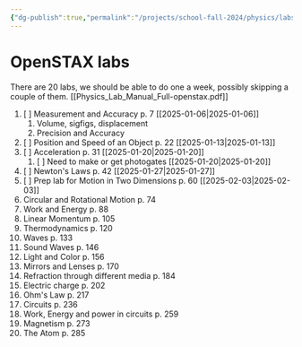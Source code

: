 ```yaml
---
{"dg-publish":true,"permalink":"/projects/school-fall-2024/physics/labs-sequence/"}
---
```



# OpenSTAX labs

There are 20 labs, we should be able to do one a week, possibly skipping a couple of them.
[[Physics_Lab_Manual_Full-openstax.pdf]]

1. [ ] Measurement and Accuracy p. 7 [[2025-01-06\|2025-01-06]]
    1. Volume, sigfigs, displacement
    2. Precision and Accuracy
2. [ ] Position and Speed of an Object p. 22 [[2025-01-13\|2025-01-13]]
3. [ ] Acceleration p. 31 [[2025-01-20\|2025-01-20]]
    1. [ ] Need to make or get photogates [[2025-01-20\|2025-01-20]]
4. [ ] Newton's Laws p. 42 [[2025-01-27\|2025-01-27]]
5. [ ] Prep lab for Motion in Two Dimensions p. 60 [[2025-02-03\|2025-02-03]]
6. Circular and Rotational Motion p. 74
7. Work and Energy p. 88
8. Linear Momentum p. 105
9. Thermodynamics p. 120
10. Waves p. 133
11. Sound Waves p. 146
12. Light and Color p. 156
13. Mirrors and Lenses p. 170
14. Refraction through different media p. 184
15. Electric charge p. 202
16. Ohm's Law p. 217
17. Circuits p. 236
18. Work, Energy and power in circuits p. 259
19. Magnetism p. 273
20. The Atom p. 285